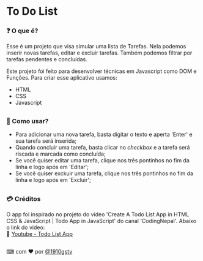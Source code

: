 # To Do List

### ❓ O que é?

Esse é um projeto que visa simular uma lista de Tarefas. Nela podemos inserir novas tarefas, editar e excluir tarefas. Também podemos filtrar por tarefas pendentes e concluídas. <br>

Este projeto foi feito para desenvolver técnicas em Javascript como DOM e Funções. Para criar esse aplicativo usamos:<br>

* HTML
* CSS
* Javascript

##

### 📝 Como usar?
- Para adicionar uma nova tarefa, basta digitar o texto e aperta 'Enter' e sua tarefa será inserida;<br>
- Quando concluir uma tarefa, basta clicar no _checkbox_ e a tarefa será riscada e marcada como concluída;<br>
- Se você quiser editar uma tarefa, clique nos três pontinhos no fim da linha e logo após em 'Editar';<br>
- Se você quiser exckuir uma tarefa, clique nos três pontinhos no fim da linha e logo após em 'Excluir';<br>

##

### 💳 Créditos

O app foi inspirado no projeto do vídeo 'Create A Todo List App in HTML CSS & JavaScript | Todo App in JavaScript' do canal 'CodingNepal'. Abaixo o link do vídeo: <br>
🔸 [Youtube - Todo List App](https://www.youtube.com/watch?v=2QIMUBilooc&ab_channel=CodingNepal)



##

⌨ com ❤ por [@1910gstv](github.com/1910gstv)

